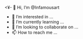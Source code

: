 <¥- 👋 Hi, I’m @Infamousart
- 👀 I’m interested in ...
- 🌱 I’m currently learning ...
- 💞️ I’m looking to collaborate on ...
- 📫 How to reach me ...

<!---
Infamousart/Infamousart is a ✨ special ✨ repository because its `README.md` (this file) appears on your GitHub profile.
You can click the Preview link to take a look at your changes.
--->
